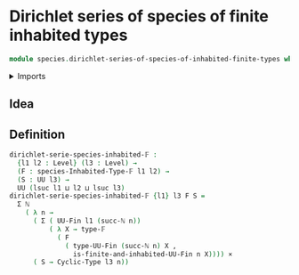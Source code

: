 # Dirichlet series of species of finite inhabited types

```agda
module species.dirichlet-series-of-species-of-inhabited-finite-types where
```

<details><summary>Imports</summary>

```agda
open import foundation.cartesian-product-types
open import foundation.dependent-pair-types
open import foundation.universe-levels

open import species.species-of-finite-inhabited-types

open import elementary-number-theory.natural-numbers

open import univalent-combinatorics.cyclic-types
open import univalent-combinatorics.finite-types
open import univalent-combinatorics.inhabited-finite-types
```

</details>

## Idea

## Definition

```agda
dirichlet-serie-species-inhabited-𝔽 :
  {l1 l2 : Level} (l3 : Level) →
  (F : species-Inhabited-Type-𝔽 l1 l2) →
  (S : UU l3) →
  UU (lsuc l1 ⊔ l2 ⊔ lsuc l3)
dirichlet-serie-species-inhabited-𝔽 {l1} l3 F S =
  Σ ℕ
    ( λ n →
      ( Σ ( UU-Fin l1 (succ-ℕ n))
          ( λ X → type-𝔽
            ( F
              ( type-UU-Fin (succ-ℕ n) X ,
                is-finite-and-inhabited-UU-Fin n X)))) ×
      ( S → Cyclic-Type l3 n))
```
